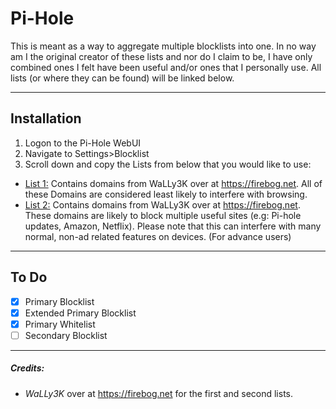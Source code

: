 # Pi-Hole

This is meant as a way to aggregate multiple blocklists into one. In no way am I the original creator of these lists and nor do I claim to be, I have only combined ones I felt have been useful and/or ones that I personally use. All lists (or where they can be found) will be linked below.

---

## Installation
1. Logon to the Pi-Hole WebUI
2. Navigate to Settings>Blocklist
3. Scroll down and copy the Lists from below that you would like to use:


- [List 1:]() Contains domains from WaLLy3K over at https://firebog.net. All of these Domains are considered least likely to interfere with browsing.
- [List 2:]() Contains domains from WaLLy3K over at https://firebog.net. These domains are likely to block multiple useful sites (e.g: Pi-hole updates, Amazon, Netflix). Please note that this can interfere with many normal, non-ad related features on devices. (For advance users)


[//]: # (These are reference links used in the body of this note and get stripped out when the markdown processor does its job. There is no need to format nicely because it shouldn't be seen. Thanks SO - http://stackoverflow.com/questions/4823468/store-comments-in-markdown-syntax)

---

## To Do

- [x] Primary Blocklist  
- [x] Extended Primary Blocklist
- [x] Primary Whitelist
- [ ] Secondary Blocklist 

---

##### Credits:
- *WaLLy3K* over at https://firebog.net for the first and second lists.
